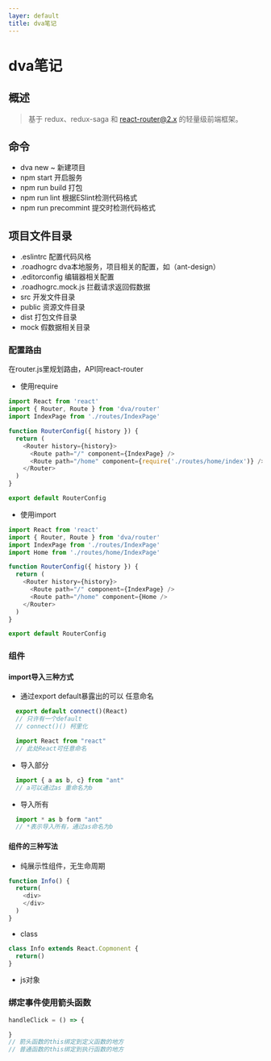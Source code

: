 ```yaml
---
layer: default
title: dva笔记
---
```


# dva笔记
## 概述
> 基于 redux、redux-saga 和 react-router@2.x 的轻量级前端框架。

## 命令
- dva new ~ 新建项目
- npm start 开启服务
- npm run build 打包
- npm run lint 根据ESlint检测代码格式
- npm run precommint 提交时检测代码格式

## 项目文件目录
- .eslintrc 配置代码风格
- .roadhogrc dva本地服务，项目相关的配置，如（ant-design）
- .editorconfig 编辑器相关配置
- .roadhogrc.mock.js 拦截请求返回假数据
- src 开发文件目录
- public 资源文件目录
- dist 打包文件目录
- mock 假数据相关目录

### 配置路由
在router.js里规划路由，API同react-router
- 使用require
```js
import React from 'react'
import { Router, Route } from 'dva/router'
import IndexPage from './routes/IndexPage'

function RouterConfig({ history }) {
  return (
    <Router history={history}>
      <Route path="/" component={IndexPage} />
      <Route path="/home" component={require('./routes/home/index')} />
    </Router>
  )
}

export default RouterConfig
```
- 使用import
```js
import React from 'react'
import { Router, Route } from 'dva/router'
import IndexPage from './routes/IndexPage'
import Home from './routes/home/IndexPage'

function RouterConfig({ history }) {
  return (
    <Router history={history}>
      <Route path="/" component={IndexPage} />
      <Route path="/home" component={Home />
    </Router>
  )
}

export default RouterConfig
```

### 组件
#### import导入三种方式

- 通过export default暴露出的可以 任意命名
```js
  export default connect()(React)
  // 只许有一个default
  // connect()() 柯里化

  import React from "react"
  // 此处React可任意命名
```

- 导入部分
```js
  import { a as b, c} from "ant"
  // a可以通过as 重命名为b
```
- 导入所有
```js
  import * as b form "ant"
  // *表示导入所有，通过as命名为b
```
#### 组件的三种写法
- 纯展示性组件，无生命周期
```js
function Info() {
  return(
    <div>
    </div>
  )
}
```
- class
```js
class Info extends React.Copmonent {
  return()
}
```
- js对象

### 绑定事件使用箭头函数
```js
handleClick = () => {

}
// 箭头函数的this绑定到定义函数的地方
// 普通函数的this绑定到执行函数的地方
```